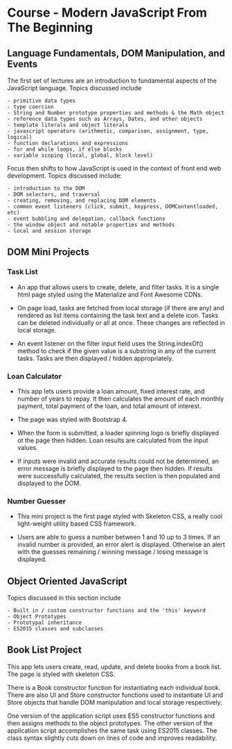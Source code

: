 # Course - Modern JavaScript From The Beginning

## Language Fundamentals, DOM Manipulation, and Events

The first set of lectures are an introduction to fundamental aspects of the JavaScript language. Topics discussed include

```
- primitive data types
- type coercion
- String and Number prototype properties and methods & the Math object
- reference data types such as Arrays, Dates, and other objects
- template literals and object literals
- javascript operators (arithmetic, comparison, assignment, type, logical)
- function declarations and expressions
- for and while loops, if else blocks
- variable scoping (local, global, block level)
```

Focus then shifts to how JavaScript is used in the context of front end web development. Topics discussed include:

```
- introduction to the DOM
- DOM selectors, and traversal
- creating, removing, and replacing DOM elements
- common event listeners (click, submit, keypress, DOMContentloaded, etc)
- event bubbling and delegation, callback functions
- the window object and notable properties and methods
- local and session storage
```

## DOM Mini Projects

### Task List

- An app that allows users to create, delete, and filter tasks. It is a single html page styled using the Materialize and Font Awesome CDNs.

- On page load, tasks are fetched from local storage (if there are any) and rendered as list items containing the task text and a delete icon. Tasks can be deleted individually or all at once. These changes are reflected in local storage.

- An event listener on the filter input field uses the String.indexOf() method to check if the given value is a substring in any of the current tasks. Tasks are then displayed / hidden appropriately.

### Loan Calculator

- This app lets users provide a loan amount, fixed interest rate, and number of years to repay. It then calculates the amount of each monthly payment, total payment of the loan, and total amount of interest.

- The page was styled with Bootstrap 4.

- When the form is submitted, a loader spinning logo is briefly displayed ot the page then hidden. Loan results are calculated from the input values.

- If inputs were invalid and accurate results could not be determined, an error message is briefly displayed to the page then hidden. If results were successfully calculated, the results section is then populated and displayed to the DOM.

### Number Guesser

- This mini project is the first page styled with Skeleton CSS, a really cool light-weight utility based CSS framework.

- Users are able to guess a number between 1 and 10 up to 3 times. If an invalid number is provided, an error alert is displayed. Otherwise an alert with the guesses remaining / winning message / losing message is displayed.

## Object Oriented JavaScript

Topics discussed in this section include

```
- Built in / custom constructor functions and the 'this' keyword
- Object Prototypes
- Prototypal inheritance
- ES2015 classes and subclasses
```

## Book List Project

This app lets users create, read, update, and delete books from a book list. The page is styled with skeleton CSS.

There is a Book constructor function for instantiating each individual book. There are also UI and Store constructor functions used to instantiate UI and Store objects that handle DOM manipulation and local storage respectively.

One version of the application script uses ES5 constructor functions and then assigns methods to the object prototypes. The other version of the application script accomplishes the same task using ES2015 classes. The class syntax slightly cuts down on lines of code and improves readability.
